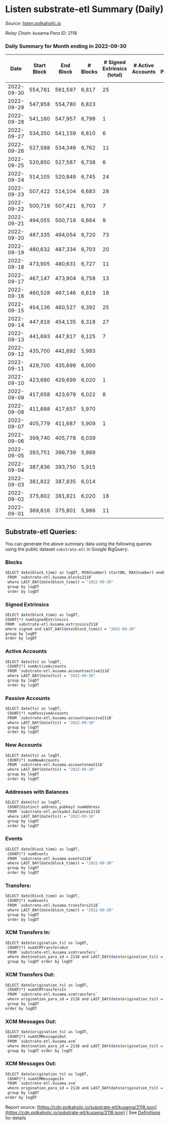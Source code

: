 # Listen substrate-etl Summary (Daily)

_Source_: [listen.polkaholic.io](https://listen.polkaholic.io)

*Relay Chain*: kusama
*Para ID*: 2118



### Daily Summary for Month ending in 2022-09-30


| Date | Start Block | End Block | # Blocks | # Signed Extrinsics (total) | # Active Accounts | # Passive | # New | # Addresses with Balances | # Events | # Transfers | # XCM Transfers In | # XCM Transfers Out | # XCM In | # XCM Out | Issues | 
| ---- | ----------- | --------- | -------- | --------------------------- | ----------------- | --------- | ----- | ------------------------- | -------- | ----------- | ------------------ | ------------------- | -------- | --------- | ------ |
| 2022-09-30 | 554,781 | 561,597 | 6,817 | 25 |  |  |  | 64 | 13,773 | 6  |   |   |  |  |  |
| 2022-09-29 | 547,958 | 554,780 | 6,823 |  |  |  |  |  | 13,650 |   |   |   |  |  |  |
| 2022-09-28 | 541,160 | 547,957 | 6,798 | 1 |  |  |  |  | 13,605 |   |   |   |  |  |  |
| 2022-09-27 | 534,350 | 541,159 | 6,810 | 6 |  |  |  |  | 13,658 | 1  |   |   |  |  |  |
| 2022-09-26 | 527,588 | 534,349 | 6,762 | 11 |  |  |  |  | 13,586 | 2  |   |   |  |  |  |
| 2022-09-25 | 520,850 | 527,587 | 6,738 | 6 |  |  |  |  | 13,510 |   |   |   |  |  |  |
| 2022-09-24 | 514,105 | 520,849 | 6,745 | 24 |  |  |  |  | 13,607 | 2  |   |   |  |  |  |
| 2022-09-23 | 507,422 | 514,104 | 6,683 | 28 |  |  |  |  | 13,503 | 2  |   |   |  |  |  |
| 2022-09-22 | 500,719 | 507,421 | 6,703 | 7 |  |  |  |  | 13,448 |   |   |   |  |  |  |
| 2022-09-21 | 494,055 | 500,718 | 6,664 | 9 |  |  |  |  | 13,396 | 1  |   |   |  |  |  |
| 2022-09-20 | 487,335 | 494,054 | 6,720 | 73 |  |  |  |  | 13,825 | 23  |   |   |  |  |  |
| 2022-09-19 | 480,632 | 487,334 | 6,703 | 20 |  |  |  | 41 | 13,558 | 3  |   |   |  |  |  |
| 2022-09-18 | 473,905 | 480,631 | 6,727 | 11 |  |  |  | 40 | 13,509 | 4  |   |   |  |  |  |
| 2022-09-17 | 467,147 | 473,904 | 6,758 | 13 |  |  |  | 40 | 13,598 | 1  |   |   |  |  |  |
| 2022-09-16 | 460,528 | 467,146 | 6,619 | 18 |  |  |  | 40 | 13,374 | 7  |   |   |  |  |  |
| 2022-09-15 | 454,136 | 460,527 | 6,392 | 25 |  |  |  | 36 | 12,925 | 2  |   |   |  |  |  |
| 2022-09-14 | 447,818 | 454,135 | 6,318 | 27 |  |  |  | 35 | 12,817 | 7  |   |   |  |  |  |
| 2022-09-13 | 441,693 | 447,817 | 6,125 | 7 |  |  |  | 30 | 12,300 | 2  |   |   |  |  |  |
| 2022-09-12 | 435,700 | 441,692 | 5,993 |  |  |  |  |  | 11,989 |   |   |   |  |  |  |
| 2022-09-11 | 429,700 | 435,699 | 6,000 |  |  |  |  |  | 12,004 |   |   |   |  |  |  |
| 2022-09-10 | 423,680 | 429,699 | 6,020 | 1 |  |  |  |  | 12,048 |   |   |   |  |  |  |
| 2022-09-09 | 417,658 | 423,679 | 6,022 | 8 |  |  |  |  | 12,087 |   |   |   |  |  |  |
| 2022-09-08 | 411,688 | 417,657 | 5,970 |  |  |  |  | 30 | 11,951 |   | 1 ($8.41) |   |  |  |  |
| 2022-09-07 | 405,779 | 411,687 | 5,909 | 1 |  |  |  | 29 | 11,830 |   |   |   |  |  |  |
| 2022-09-06 | 399,740 | 405,778 | 6,039 |  |  |  |  | 29 | 12,081 |   |   |   |  |  |  |
| 2022-09-05 | 393,751 | 399,739 | 5,989 |  |  |  |  | 29 | 11,982 |   |   |   |  |  |  |
| 2022-09-04 | 387,836 | 393,750 | 5,915 |  |  |  |  | 29 | 11,833 |   |   |   |  |  |  |
| 2022-09-03 | 381,822 | 387,835 | 6,014 |  |  |  |  | 29 | 12,031 |   |   |   |  |  |  |
| 2022-09-02 | 375,802 | 381,821 | 6,020 | 18 |  |  |  | 29 | 12,163 | 2  |   |   |  |  |  |
| 2022-09-01 | 369,816 | 375,801 | 5,986 | 11 |  |  |  | 28 | 12,054 | 3  |   |   |  |  |  |

## Substrate-etl Queries:
You can generate the above summary data using the following queries using the public dataset `substrate-etl` in Google BigQuery:

### Blocks
```bash
SELECT date(block_time) as logDT, MIN(number) startBN, MAX(number) endBN, COUNT(*) numBlocks 
 FROM `substrate-etl.kusama.blocks2118`  
 where LAST_DAY(date(block_time)) = "2022-09-30" 
 group by logDT 
 order by logDT
```

### Signed Extrinsics
```bash
SELECT date(block_time) as logDT, 
COUNT(*) numSignedExtrinsics 
FROM `substrate-etl.kusama.extrinsics2118`  
where signed and LAST_DAY(date(block_time)) = "2022-09-30" 
group by logDT 
order by logDT
```

### Active Accounts
```bash
SELECT date(ts) as logDT, 
 COUNT(*) numActiveAccounts 
 FROM `substrate-etl.kusama.accountsactive2118` 
 where LAST_DAY(date(ts)) = "2022-09-30" 
 group by logDT 
 order by logDT
```

### Passive Accounts
```bash
SELECT date(ts) as logDT, 
 COUNT(*) numPassiveAccounts 
 FROM `substrate-etl.kusama.accountspassive2118` 
 where LAST_DAY(date(ts)) = "2022-09-30" 
 group by logDT 
 order by logDT
```

### New Accounts
```bash
SELECT date(ts) as logDT, 
 COUNT(*) numNewAccounts 
 FROM `substrate-etl.kusama.accountsnew2118` 
 where LAST_DAY(date(ts)) = "2022-09-30" 
 group by logDT
 order by logDT
```

### Addresses with Balances
```bash
SELECT date(ts) as logDT,
 COUNT(distinct address_pubkey) numAddress 
 FROM `substrate-etl.polkadot.balances2118` 
 where LAST_DAY(date(ts)) = "2022-09-30" 
 group by logDT 
 order by logDT
```

### Events
```bash
SELECT date(block_time) as logDT, 
 COUNT(*) numEvents 
 FROM `substrate-etl.kusama.events2118` 
 where LAST_DAY(date(block_time)) = "2022-09-30" 
 group by logDT 
 order by logDT
```

### Transfers:
```bash
SELECT date(block_time) as logDT, 
 COUNT(*) numEvents 
 FROM `substrate-etl.kusama.transfers2118` 
 where LAST_DAY(date(block_time)) = "2022-09-30" 
 group by logDT 
 order by logDT
```

### XCM Transfers In:
```bash
SELECT date(origination_ts) as logDT, 
 COUNT(*) numXCMTransfersOut 
 FROM `substrate-etl.kusama.xcmtransfers` 
 where destination_para_id = 2118 and LAST_DAY(date(origination_ts)) = "2022-09-30" 
 group by logDT order by logDT
```

### XCM Transfers Out:
```bash
SELECT date(origination_ts) as logDT, 
 COUNT(*) numXCMTransfersIn 
 FROM `substrate-etl.kusama.xcmtransfers` 
 where origination_para_id = 2118 and LAST_DAY(date(origination_ts)) = "2022-09-30" 
 group by logDT 
order by logDT
```

### XCM Messages Out:
```bash
SELECT date(origination_ts) as logDT, 
 COUNT(*) numXCMMessagesOut 
 FROM `substrate-etl.kusama.xcm` 
 where destination_para_id = 2118 and LAST_DAY(date(origination_ts)) = "2022-09-30" 
 group by logDT order by logDT
```

### XCM Messages Out:
```bash
SELECT date(origination_ts) as logDT, 
 COUNT(*) numXCMMessagesIn 
 FROM `substrate-etl.kusama.xcm` 
 where origination_para_id = 2118 and LAST_DAY(date(origination_ts)) = "2022-09-30" 
 group by logDT 
order by logDT
```


Report source: [https://cdn.polkaholic.io/substrate-etl/kusama/2118.json](https://cdn.polkaholic.io/substrate-etl/kusama/2118.json) | See [Definitions](/DEFINITIONS.md) for details
